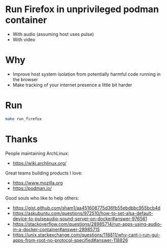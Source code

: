 # Run Firefox in unprivileged podman container

* With audio (assuming host uses pulse)
* With video

# Why

* Improve host system isolation from potentially harmful code running in the browser
* Make tracking of your internet presence a little bit harder

# Run

```bash
make run_firefox
```

# Thanks

People maintaining ArchLinux:
* https://wiki.archlinux.org/

Great teams building products I love:
* https://www.mozilla.org
* https://podman.io/

Good souls who like to help others:
* https://gist.github.com/sham1/aa451608775d36fb55ebdbbc955bcb4d
* https://askubuntu.com/questions/972510/how-to-set-alsa-default-device-to-pulseaudio-sound-server-on-docker#answer-976561
* https://stackoverflow.com/questions/28985714/run-apps-using-audio-in-a-docker-container#answer-28985715
* https://unix.stackexchange.com/questions/118811/why-cant-i-run-gui-apps-from-root-no-protocol-specified#answer-118826
